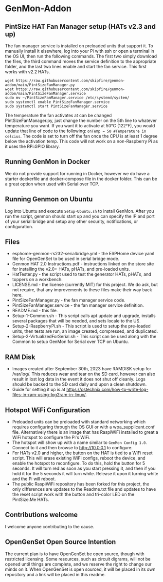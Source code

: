 # GenMon-Addon
## PintSize HAT Fan Manager setup (HATs v2.3 and up)
The fan manager service is installed on preloaded units that support it. To manually install it elsewhere, log into your Pi with ssh or open a terminal in the OS UI, then run the following commands.  The first two simply download the files, the third command moves the service definition to the appropriate folder, and the last two lines enable and start the fan service.  This first works with v2.2 HATs.
```
wget https://raw.githubusercontent.com/skipfire/genmon-addon/main/PintSizeFanManager.py
wget https://raw.githubusercontent.com/skipfire/genmon-addon/main/PintSizeFanManager.service
sudo mv ~/PintSizeFanManager.service /etc/systemd/system/
sudo systemctl enable PintSizeFanManager.service
sudo systemctl start PintSizeFanManager.service
```
The temperature the fan activates at can be changed PintSizeFanManager.py, just change the number on the 5th line to whatever temperature you want. If you want it to activate at 50°C (122°F), you would update that line of code to the following:
`onTemp = 50 #Temperature in celcius`. The code is set to turn off the fan once the CPU is at least 1 degree below the activation temp.  This code will not work on a non-Raspberry Pi as it uses the RPi.GPIO library.

## Running GenMon in Docker
We do not provide support for running in Docker, however we do have a starter dockerfile and docker-compose file in the docker folder.  This can be a great option when used with Serial over TCP.

## Running Genmon on Ubuntu
Log into Ubuntu and execute `Setup-Ubuntu.sh` to install GenMon. After you run the script, genmon should start up and you can specify the IP and port of your serial bridge and setup any other security, notifications, or configuration.

## Files
* esphome-genmon-rs232-serialbridge.yml - the ESPHome device yaml file for OpenGenSet to be used in serial bridge mode.
* Genmon HAT 2.0 Instructions.pdf - instructions linked on the store site for installing the v2.0+ HATs, pHATs, and pre-loaded units.
* HatTester.py - the script used to test the generator HATs, pHATs, and toppers on a workbench.
* LICENSE.md - the license (currently MIT) for this project. We do ask, but not require, that any improvements to these files make their way back here.
* PintSizeFanManager.py - the fan manager service code.
* PintSizeFanManager.service - the fan manager service definition.
* README.md - this file.
* Setup-1-Common.sh - This script calls apt update and upgrade, installs several packages that will be needed, and sets locale to the US.
* Setup-2-RaspberryPi.sh - This script is used to setup the pre-loaded units, then tests are run, an image created, compressed, and duplicated.
* Setup-2-VirtualizedForSerial.sh - This script can be used along with the Common to setup GenMon for Serial over TCP on Ubuntu.

## RAM Disk
* Images created after September 30th, 2023 have RAMDISK setup for /var/log/. This reduces wear and tear on the SD card, however can also result in lost log data in the event it does not shut off cleanly. Logs should be backed to the SD card daily and upon a clean shutdown.
* Guide for setting it up is at https://ostechnix.com/how-to-write-log-files-in-ram-using-log2ram-in-linux/.

## Hotspot WiFi Configuration
* Preloaded units can be preloaded with standard networking which requires configuring through the OS GUI or with a wpa_supplicant.conf file. Alternatively there is an image that has RaspiWiFi installed to great a WiFi hotspot to configure the Pi's WiFi.
* The hotspot will show up with a name similar to `GenMon Config 1.0`.  Connect to it and then browse to http://10.0.0.1 to configure.
* For HATs v2.0 and higher, the button on the HAT is tied to a WiFi reset script. This will erase existing WiFi configs, reboot the device, and enable the hotspot to reconfigure.  To do this, hold the button for 5 seconds.  It will turn red as soon as you start pressing it, and then if you hold it for the 5 seconds it will turn white.  Release it upon it turning white and the Pi will reboot.
* The public RaspiWiFi repository has been forked for this project, the only differences are updates to the Readme.txt file and updates to have the reset script work with the button and tri-color LED on the PintSize.Me HATs.

## Contributions welcome
I welcome anyone contributing to the cause.

## OpenGenSet Open Source Intention
The current plan is to have OpenGenSet be open source, though with restricted licensing. Some resources, such as circuit digrams, will not be opened until things are complete, and we reserve the right to change our minds on it.  When OpenGenSet is open sourced, it will be placed in its own repository and a link will be placed in this readme.
